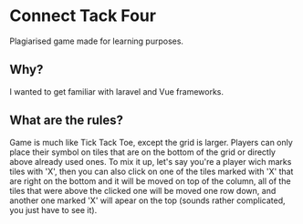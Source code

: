 # Connect Tack Four

Plagiarised game made for learning purposes.

## Why?

I wanted to get familiar with laravel and Vue frameworks.

## What are the rules?

Game is much like Tick Tack Toe, except the grid is larger. Players can only
place their symbol on tiles that are on the bottom of the grid or directly above
already used ones. To mix it up, let's say you're a player wich marks tiles with 'X', then you can also click on one of the tiles marked with 'X' that are right on the bottom and it will be moved on top of the column, all of the tiles that were above the clicked one will be moved one row down, and another one marked 'X' will apear on the top (sounds rather complicated, you just have to see it).
